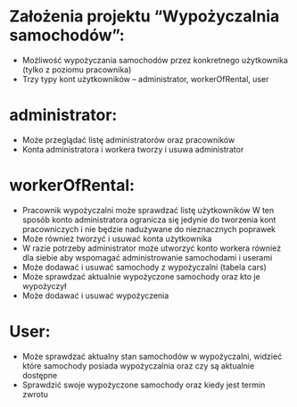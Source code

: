 # Założenia projektu “Wypożyczalnia samochodów”:
- Możliwość wypożyczania samochodów przez konkretnego użytkownika (tylko z poziomu pracownika)
- Trzy typy kont użytkowników – administrator, workerOfRental, user


# administrator:
- Może przeglądać listę administratorów oraz pracowników
- Konta administratora i workera tworzy i usuwa administrator

# workerOfRental:
- Pracownik wypożyczalni może sprawdzać listę użytkowników
W ten sposób konto administratora ogranicza się jedynie do tworzenia kont pracowniczych i nie będzie nadużywane do nieznacznych poprawek
- Może również tworzyć i usuwać konta użytkownika
- W razie potrzeby administrator może utworzyć konto workera również dla siebie aby wspomagać administrowanie samochodami i userami
- Może dodawać i usuwać samochody z wypożyczalni (tabela cars)
- Może sprawdzać aktualnie wypożyczone samochody oraz kto je wypożyczył
- Może dodawać i usuwać wypożyczenia

# User:
- Może sprawdzać aktualny stan samochodów w wypożyczalni, widzieć które samochody posiada wypożyczalnia oraz czy są aktualnie dostępne
- Sprawdzić swoje wypożyczone samochody oraz kiedy jest termin zwrotu
